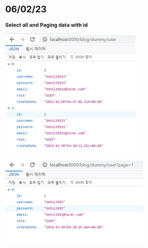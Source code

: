 # 06/02/23

### Select all and Paging data with id

![poster](./paging.jpg)

![poster](./paging2.jpg)
